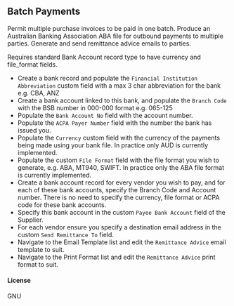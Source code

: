 ## Batch Payments

Permit multiple purchase invoices to be paid in one batch.
Produce an Australian Banking Association ABA file for outbound payments to multiple parties.
Generate and send remittance advice emails to parties.


Requires standard Bank Account record type to have currency and file_format fields.

- Create a bank record and populate the `Financial Institution Abbreviation` custom field with a max 3 char abbreviation for the bank e.g. CBA, ANZ 
- Create a bank account linked to this bank, and populate the `Branch Code` with the BSB number in 000-000 format e.g. 065-125 
- Populate the `Bank Account No` field with the account number. 
- Populate the `ACPA Payer Number` field with the number the bank has issued you. 
- Populate the `Currency` custom field with the currency of the payments being made using your bank file.  In practice only AUD is currently implemented.
- Populate the custom `File Format` field with the file format you wish to generate, e.g. ABA, MT940, SWIFT.  In practice only the ABA file format is currently implemented.
- Create a bank account record for every vendor you wish to pay, and for each of these bank accounts, specify the Branch Code and Account number.  There is no need to specify the currency, file format or ACPA code for these bank accounts.
- Specify this bank account in the custom `Payee Bank Account` field of the Supplier.
- For each vendor ensure you specify a destination email address in the custom `Send Remittance To` field.
- Navigate to the Email Template list and edit the `Remittance Advice` email template to suit.
- Navigate to the Print Format list and edit the `Remittance Advice` print format to suit. 


#### License

GNU
